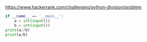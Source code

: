 https://www.hackerrank.com/challenges/python-division/problem

```python
if __name__ == '__main__':
    a = int(input())
    b = int(input())
print(a//b)
print(a/b)


```
